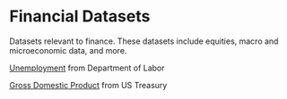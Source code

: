 # Financial Datasets

Datasets relevant to finance. These datasets include equities, macro and microeconomic data, and more. 

[Unemployment](https://link.com) from Department of Labor 

[Gross Domestic Product](https://link2.com) from US Treasury

